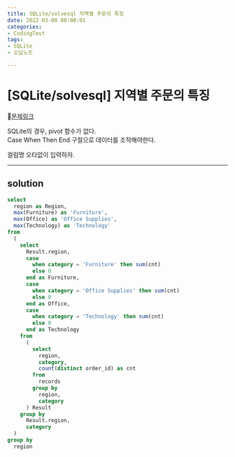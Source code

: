 ```yaml
---
title: SQLite/solvesql 지역별 주문의 특징
date: 2022-03-08 00:00:01
categories:
- CodingTest
tags:
- SQLite
- 오답노트

---
```


# [SQLite/solvesql] 지역별 주문의 특징

📌[문제링크](https://solvesql.com/problems/characteristics-of-orders/) 

SQLite의 경우, pivot 함수가 없다. <Br> Case When Then End 구절으로 데이터를 조작해야한다. 

컬럼명 오타없이 입력하자.

---

## solution
```sql
select
  region as Region,
  max(Furniture) as 'Furniture',
  max(Office) as 'Office Supplies',
  max(Technology) as 'Technology'
from
  (
    select
      Result.region,
      case
        when category = 'Furniture' then sum(cnt)
        else 0
      end as Furniture,
      case
        when category = 'Office Supplies' then sum(cnt)
        else 0
      end as Office,
      case
        when category = 'Technology' then sum(cnt)
        else 0
      end as Technology
    from
      (
        select
          region,
          category,
          count(distinct order_id) as cnt
        from
          records
        group by
          region,
          category
      ) Result
    group by
      Result.region,
      category
  )
group by
  region
```

